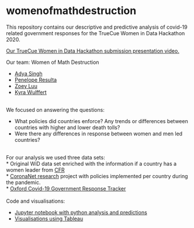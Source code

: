 # womenofmathdestruction

This repository contains our descriptive and predictive analysis of covid-19 related government responses for the TrueCue Women in Data Hackathon 2020.

[Our TrueCue Women in Data Hackathon submission presentation video.](https://vimeo.com/473112297)

Our team: Women of Math Destruction
* [Adya Singh](https://www.linkedin.com/in/adya-singh/)
* [Penelope Resulta](https://www.linkedin.com/in/penelope-dawn-resulta-1704833b/)
* [Zoey Luu](https://www.linkedin.com/in/zoey-luu-9b069a144/)
* [Kyra Wulffert](https://www.linkedin.com/in/kyrawulffert/)

<br>We focused on answering the questions:
* What policies did countries enforce? Any trends or differences between countries with higher and lower death tolls?
* Were there any differences in response between women and men led countries?

<br>For our analysis we used three data sets:
<br>* Original WiD data set enriched with the information if a country has a women leader from [CFR](https://www.cfr.org/article/womens-power-index)
<br>* [CoronaNet research](https://www.coronanet-project.org/index.html) project with policies implemented per country during the pandemic.
<br>* [Oxford Covid-19 Government Response Tracker](https://github.com/OxCGRT)
<br>
<br>Code and visualisations:
* [Jupyter notebook with python analysis and predictions](https://github.com/kwulffert/womenofmathdestruction/blob/main/womenofmathdestruction_covid_exploration_prediction.html)
* [Visualisations using Tableau]()



